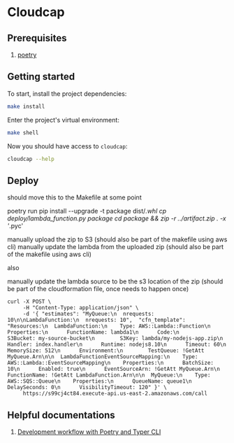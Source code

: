 # Cloudcap

## Prerequisites

1. [poetry](https://python-poetry.org/docs/)

## Getting started

To start, install the project dependencies:

```bash
make install
```

Enter the project's virtual environment:

```bash
make shell
```

Now you should have access to `cloudcap`:

```bash
cloudcap --help
```

## Deploy

should move this to the Makefile at some point

poetry run pip install --upgrade -t package dist/*.whl
cp deploy/lambda_function.py package
cd package && zip -r ../artifact.zip . -x '*.pyc'

manually upload the zip to S3 (should also be part of the makefile using aws cli)
manually update the lambda from the uploaded zip (should also be part of the makefile using aws cli)

also

manually update the lambda source to be the s3 location of the zip (should be part of the cloudformation file, once needs to happen once)

```
curl -X POST \
     -H "Content-Type: application/json" \
     -d '{ "estimates": "MyQueue:\n  nrequests: 10\n\nLambdaFunction:\n  nrequests: 10",  "cfn_template": "Resources:\n  LambdaFunction:\n    Type: AWS::Lambda::Function\n    Properties:\n      FunctionName: lambda1\n      Code:\n        S3Bucket: my-source-bucket\n        S3Key: lambda/my-nodejs-app.zip\n      Handler: index.handler\n      Runtime: nodejs8.10\n      Timeout: 60\n      MemorySize: 512\n      Environment:\n        TestQueue: !GetAtt MyQueue.Arn\n\n  LambdaFunctionEventSourceMapping:\n    Type: AWS::Lambda::EventSourceMapping\n    Properties:\n      BatchSize: 10\n      Enabled: true\n      EventSourceArn: !GetAtt MyQueue.Arn\n      FunctionName: !GetAtt LambdaFunction.Arn\n\n  MyQueue:\n    Type: AWS::SQS::Queue\n    Properties:\n      QueueName: queue1\n      DelaySeconds: 0\n      VisibilityTimeout: 120" }' \
     https://s99cj4ct84.execute-api.us-east-2.amazonaws.com/call
```

## Helpful documentations

1. [Development workflow with Poetry and Typer CLI](https://typer.tiangolo.com/tutorial/package/)
